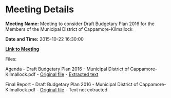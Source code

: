 # Meeting Details

**Meeting Name:** Meeting to consider Draft Budgetary Plan 2016 for the Members of the Municipal District of Cappamore-Kilmallock

**Date and Time:** 2015-10-22 16:30:00

**[Link to Meeting](https://www.limerick.ie/council/whats-on/meeting-consider-draft-budgetary-plan-2016-members-municipal-district-cappamore)**

Files: 

Agenda - Draft Budgetary Plan 2016 - Municipal District of Cappamore-Kilmallock.pdf - [Original file](https://www.limerick.ie/sites/default/files/media/documents/2017-06/Agenda%20-%20Draft%20Budgetary%20Plan%202016%20-%20Municipal%20District%20of%20Cappamore-Kilmallock.pdf) - [Extracted text](./Agenda%20-%20Draft%20Budgetary%20Plan%202016%20-%20Municipal%20District%20of%20Cappamore-Kilmallock.md)

Final Report - Draft Budgetary Plan 2016 - Municipal District of Cappamore-Kilmallock.pdf - [Original file](https://www.limerick.ie/sites/default/files/media/documents/2017-06/Final%20Report%20-%20Draft%20Budgetary%20Plan%202016%20-%20Municipal%20District%20of%20Cappamore-Kilmallock.pdf) - Text not extracted

